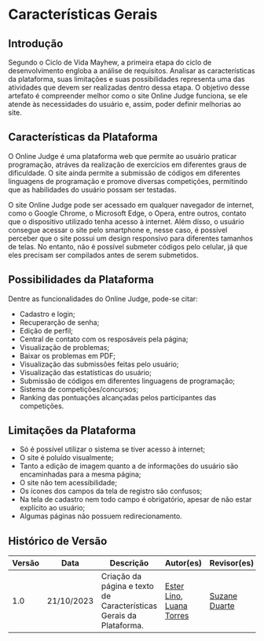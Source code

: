 # **Características Gerais**

## Introdução

Segundo o Ciclo de Vida Mayhew, a primeira etapa do ciclo de desenvolvimento engloba a análise de requisitos. Analisar as características da plataforma, suas limitações e suas possibilidades representa uma das atividades que devem ser realizadas dentro dessa etapa. O objetivo desse artefato é compreender melhor como o site Online Judge funciona, se ele atende às necessidades do usuário e, assim, poder definir melhorias ao site.

## Características da Plataforma

O Online Judge é uma plataforma web que permite ao usuário praticar programação, atráves da realização de exercícios em diferentes graus de dificuldade. O site ainda permite a submissão de códigos em diferentes linguagens de programação e promove diversas competições, permitindo que as habilidades do usuário possam ser testadas.

O site Online Judge pode ser acessado em qualquer navegador de internet, como o Google Chrome, o Microsoft Edge, o Opera, entre outros, contato que o dispositivo utilizado tenha acesso à internet. Além disso, o usuário consegue acessar o site pelo smartphone e, nesse caso, é possível perceber que o site possui um design responsivo para diferentes tamanhos de telas. No entanto, não é possível submeter códigos pelo celular, já que eles precisam ser compilados antes de serem submetidos.

## Possibilidades da Plataforma

Dentre as funcionalidades do Online Judge, pode-se citar:

* Cadastro e login;
* Recuperarção de senha;
* Edição de perfil;
* Central de contato com os resposáveis pela página;
* Visualização de problemas;
* Baixar os problemas em PDF;
* Visualização das submissões feitas pelo usuário;
* Visualização das estatísticas do usuário;
* Submissão de códigos em diferentes linguagens de programação;
* Sistema de competições/concursos;
* Ranking das pontuações alcançadas pelos participantes das competições.

## Limitações da Plataforma

* Só é possível utilizar o sistema se tiver acesso à internet;
* O site é poluído visualmente;
* Tanto a edição de imagem quanto a de informações do usuário são encaminhadas para a mesma página;
* O site não tem acessibilidade;
* Os ícones dos campos da tela de registro são confusos;
* Na tela de cadastro nem todo campo é obrigatório, apesar de não estar explícito ao usuário;
* Algumas páginas não possuem redirecionamento.

## Histórico de Versão

| Versão | Data       | Descrição                                       | Autor(es)                                                                                     | Revisor(es)                                      |
| ------ | ---------- | ----------------------------------------------- | --------------------------------------------------------------------------------------------- | ------------------------------------------------ |
| 1.0  | 21/10/2023 | Criação da página e texto de Características Gerais da Plataforma. | [Ester Lino](https://github.com/esteerlino), [Luana Torres](https://github.com/luanatorress) | [Suzane Duarte](https://github.com/suzaneduarte) |
